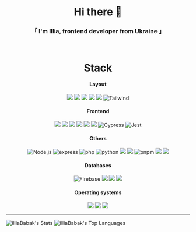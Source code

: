 <h1 align='center' color='white'>Hi there 👋</h1>
<h3 align='center' color='white'>「 I'm Illia, frontend developer from Ukraine 」</h3><br>

<div align='center'>
  <h1>Stack</h1>
  
  <div>
    <h4>Layout</h4>
    <img src="https://img.shields.io/badge/-HTML5-E34F26?style=for-the-badge&logo=HTML5&logoColor=white&logoWidth=10" alt=" " />
    <img src="https://img.shields.io/badge/-CSS3-1572B6?style=for-the-badge&logo=CSS3&logoColor=white&logoWidth=10" alt=" " />
    <img src="https://img.shields.io/badge/-Scss-CC6699?style=for-the-badge&logo=Sass&logoColor=white&logoWidth=10" alt=" " />
    <img src="https://img.shields.io/badge/Less-1D365D?style=for-the-badge&logo=Less&logoColor=white&logoWidth=10" alt=" " />
    <img src="https://img.shields.io/badge/-Bootstrap-7952B3?style=for-the-badge&logo=Bootstrap&logoColor=white&logoWidth=10" alt=" " />
    <img src="https://img.shields.io/badge/Tailwind-06B6D4?style=for-the-badge&logo=Tailwindcss&logoColor=fff&logoWidth=10" alt="Tailwind" />
    </div>

  <div>
    <h4>Frontend</h4>
   <img src="https://img.shields.io/badge/-JavaScript-F7DF1E?style=for-the-badge&logo=JavaScript&logoColor=white&logoWidth=10" alt=" " />
   <img src="https://img.shields.io/badge/-TypeScript-3178C6?style=for-the-badge&logo=TypeScript&logoColor=white&logoWidth=10" alt=" " />
   <img src="https://img.shields.io/badge/-React-61DAFB?style=for-the-badge&logo=React&logoColor=white&logoWidth=10" alt=" " />
   <img src="https://img.shields.io/badge/Redux-764ABC?style=for-the-badge&logo=Redux&logoColor=white&logoWidth=10" alt=" " />
   <img src="https://img.shields.io/badge/React%20Query-FF4154?style=for-the-badge&logo=React Query&logoColor=white&logoWidth=10" alt=" " />
     <img src="https://img.shields.io/badge/React%20Bootstrap-41E0FD?style=for-the-badge&logo=React Bootstrap&logoColor=white&logoWidth=10" alt=" " />
    <img src="https://img.shields.io/badge/Cypress-69D3A7?style=for-the-badge&logo=Cypress&logoColor=white&logoWidth=10" alt="Cypress" />
    <img src="https://img.shields.io/badge/Jest-white?style=for-the-badge&logo=Jest&logoColor=C21325" alt="Jest" />
  </div>

  <div>
    <h4>Others</h4>
    <img src="https://img.shields.io/badge/Node.js-gray?style=for-the-badge&logo=Node.js&logoColor=5FA04E" alt="Node.js" />
    <img src="https://img.shields.io/badge/express-white?style=for-the-badge&logo=express&logoColor=000000" alt="express" />
   <img src="https://img.shields.io/badge/php-purple?style=for-the-badge&logo=PHP&logoColor=white&logoWidth=10" alt="php" />
    <img src="https://img.shields.io/badge/python-1572B6?style=for-the-badge&logo=Python&logoColor=white&logoWidth=10" alt="python" />
    <img src="https://img.shields.io/badge/Npm-CB3837?style=for-the-badge&logo=Npm&logoColor=white&logoWidth=10" alt=" " />
    <img src="https://img.shields.io/badge/Yarn-2C8EBB?style=for-the-badge&logo=Yarn&logoColor=white&logoWidth=10" alt=" " />
    <img src="https://img.shields.io/badge/pnpm-F69220?style=for-the-badge&logo=pnpm&logoColor=fff&logoWidth=10" alt="pnpm" />
    <img src="https://img.shields.io/badge/Axios-5A29E4?style=for-the-badge&logo=Axios&logoColor=white&logoWidth=10" alt=" " />
    <img src="https://img.shields.io/badge/-Git-F05032?style=for-the-badge&logo=Git&logoColor=white&logoWidth=10" alt=" " />
  </div>

  <div>
    <h4>Databases</h4>
    <img src="https://img.shields.io/badge/Firebase-DD2C00?style=for-the-badge&logo=Firebase&logoColor=white&logoWidth=10" alt="Firebase" />
     <img src="https://img.shields.io/badge/Supabase-3FCF8E?style=for-the-badge&logo=Supabase&logoColor=white&logoWidth=10" alt=" " />
    <img src="https://img.shields.io/badge/MySQL-4479A1?style=for-the-badge&logo=MySQL&logoColor=white&logoWidth=10" alt=" " />
    <img src="https://img.shields.io/badge/PostgreSQL-4169E1?style=for-the-badge&logo=PostgreSQL&logoColor=white&logoWidth=10" alt=" " />
  </div>
 
  <div>
    <h4>Operating systems</h4>
    <img src="https://img.shields.io/badge/Windows-0078D4?style=for-the-badge&logo=Windows&logoColor=white&logoWidth=10" alt=" " />
    <img src="https://img.shields.io/badge/macOs-000000?style=for-the-badge&logo=macOs&logoColor=white&logoWidth=10" alt=" " />
    <img src="https://img.shields.io/badge/Linux-FCC624?style=for-the-badge&logo=Linux&logoColor=white&logoWidth=10" alt=" " />
  </div>
   
  ---
</div>

![illiaBabak's Stats](https://github-readme-stats.vercel.app/api?username=illiaBabak&theme=tokyonight&show_icons=true&hide_border=true&count_private=false)
![illiaBabak's Top Languages](https://github-readme-stats.vercel.app/api/top-langs/?username=illiaBabak&theme=tokyonight&show_icons=true&hide_border=true&layout=compact)


